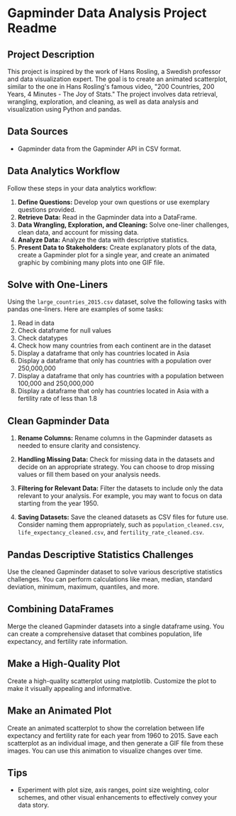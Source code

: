 # Gapminder Data Analysis Project Readme

## Project Description

This project is inspired by the work of Hans Rosling, a Swedish professor and data visualization expert. The goal is to create an animated scatterplot, similar to the one in Hans Rosling's famous video, "200 Countries, 200 Years, 4 Minutes - The Joy of Stats." The project involves data retrieval, wrangling, exploration, and cleaning, as well as data analysis and visualization using Python and pandas.

## Data Sources

- Gapminder data from the Gapminder API in CSV format.

## Data Analytics Workflow

Follow these steps in your data analytics workflow:

1. **Define Questions:** Develop your own questions or use exemplary questions provided.
3. **Retrieve Data:** Read in the Gapminder data into a DataFrame.
4. **Data Wrangling, Exploration, and Cleaning:** Solve one-liner challenges, clean data, and account for missing data.
5. **Analyze Data:** Analyze the data with descriptive statistics.
6. **Present Data to Stakeholders:** Create explanatory plots of the data, create a Gapminder plot for a single year, and create an animated graphic by combining many plots into one GIF file.

## Solve with One-Liners

Using the `large_countries_2015.csv` dataset, solve the following tasks with pandas one-liners. Here are examples of some tasks:
 1. Read in data
 2. Check dataframe for null values
 3. Check datatypes
 4. Check how many countries from each continent are in the dataset
 5. Display a dataframe that only has countries located in Asia
 6. Display a dataframe that only has countries with a population over 250,000,000
 7. Display a dataframe that only has countries with a population between 100,000 and 250,000,000
 8. Display a dataframe that only has countries located in Asia with a fertility rate of less than 1.8


## Clean Gapminder Data

1. **Rename Columns:** Rename columns in the Gapminder datasets as needed to ensure clarity and consistency.

2. **Handling Missing Data:** Check for missing data in the datasets and decide on an appropriate strategy. You can choose to drop missing values or fill them based on your analysis needs.

3. **Filtering for Relevant Data:** Filter the datasets to include only the data relevant to your analysis. For example, you may want to focus on data starting from the year 1950.

4. **Saving Datasets:** Save the cleaned datasets as CSV files for future use. Consider naming them appropriately, such as `population_cleaned.csv`, `life_expectancy_cleaned.csv`, and `fertility_rate_cleaned.csv`.

## Pandas Descriptive Statistics Challenges

Use the cleaned Gapminder dataset to solve various descriptive statistics challenges. You can perform calculations like mean, median, standard deviation, minimum, maximum, quantiles, and more. 

## Combining DataFrames

Merge the cleaned Gapminder datasets into a single dataframe using. You can create a comprehensive dataset that combines population, life expectancy, and fertility rate information.

## Make a High-Quality Plot

Create a high-quality scatterplot using matplotlib. Customize the plot to make it visually appealing and informative. 

## Make an Animated Plot

Create an animated scatterplot to show the correlation between life expectancy and fertility rate for each year from 1960 to 2015. Save each scatterplot as an individual image, and then generate a GIF file from these images. You can use this animation to visualize changes over time.

## Tips

- Experiment with plot size, axis ranges, point size weighting, color schemes, and other visual enhancements to effectively convey your data story.

